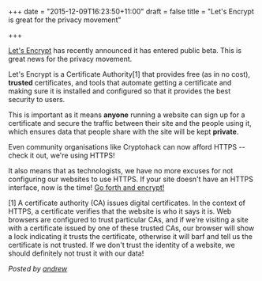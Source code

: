 +++
date = "2015-12-09T16:23:50+11:00"
draft = false
title = "Let's Encrypt is great for the privacy movement"

+++

[Let's Encrypt](https://letsencrypt.org/) has recently announced it has entered public beta. This is great news for the privacy movement.

Let's Encrypt is a Certificate Authority[1] that provides free (as in no cost), **trusted** certificates, and tools that automate getting a certificate and making sure it is installed and configured so that it provides the best security to users.

This is important as it means **anyone** running a website can sign up for a certificate and secure the traffic between their site and the people using it, which ensures data that people share with the site will be kept **private**.

Even community organisations like Cryptohack can now afford HTTPS -- check it out, we're using HTTPS!

It also means that as technologists, we have no more excuses for not configuring our websites to use HTTPS. If your site doesn't have an HTTPS interface, now is the time! [Go forth and encrypt!](https://letsencrypt.readthedocs.org/en/latest/)

[1] A certificate authority (CA) issues digital certificates. In the context of HTTPS, a certificate verifies that the website is who it says it is. Web browsers are configured to trust particular CAs, and if we're visiting a site with a certificate issued by one of these trusted CAs, our browser will show a lock indicating it trusts the certificate, otherwise it will barf and tell us the certificate is not trusted. If we don't trust the identity of a website, we should definitely not trust it with our data!

*Posted by [andrew](https://twitter.com/whereismytaco)*
